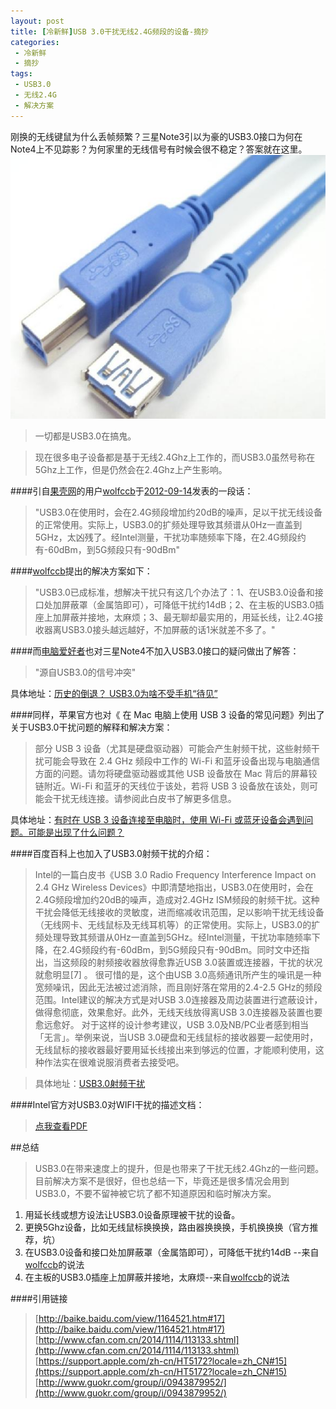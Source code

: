 ```yaml
---
layout: post
title: [冷新鲜]USB 3.0干扰无线2.4G频段的设备-摘抄
categories:
 - 冷新鲜
 - 摘抄
tags:
 - USB3.0
 - 无线2.4G
 - 解决方案
---
```


刚换的无线键鼠为什么丢帧频繁？三星Note3引以为豪的USB3.0接口为何在Note4上不见踪影？为何家里的无线信号有时候会很不稳定？答案就在这里。
![USB3.0想爱又想恨](/images/article/2015usb3.0ganrao.jpg)

<!-- more -->

>一切都是USB3.0在搞鬼。

>现在很多电子设备都是基于无线2.4Ghz上工作的，而USB3.0虽然号称在5Ghz上工作，但是仍然会在2.4Ghz上产生影响。

####引自[果壳网](http://www.guokr.com)的用户[wolfccb](http://www.guokr.com/group/i/0943879952/)于[2012-09-14](http://www.guokr.com/post/338531/)发表的一段话：

>"USB3.0在使用时，会在2.4G频段增加约20dB的噪声，足以干扰无线设备的正常使用。实际上，USB3.0的扩频处理导致其频谱从0Hz一直盖到5GHz，太凶残了。经Intel测量，干扰功率随频率下降，在2.4G频段约有-60dBm，到5G频段只有-90dBm"

####[wolfccb](http://www.guokr.com/group/i/0943879952/)提出的解决方案如下：

>"USB3.0已成标准，想解决干扰只有这几个办法了：1、在USB3.0设备和接口处加屏蔽罩（金属箔即可），可降低干扰约14dB；2、在主板的USB3.0插座上加屏蔽并接地，太麻烦；3、最无聊却最实用的，用延长线，让2.4G接收器离USB3.0接头越远越好，不加屏蔽的话1米就差不多了。"

####而[电脑爱好者](http://www.cfan.com.cn)也对三星Note4不加入USB3.0接口的疑问做出了解答：

>"源自USB3.0的信号冲突"
>
具体地址：[历史的倒退？ USB3.0为啥不受手机“待见”](http://www.cfan.com.cn/2014/1114/113133.shtml)

####同样，苹果官方也对《 在 Mac 电脑上使用 USB 3 设备的常见问题》列出了关于USB3.0干扰问题的解释和解决方案：

>部分 USB 3 设备（尤其是硬盘驱动器）可能会产生射频干扰，这些射频干扰可能会导致在 2.4 GHz 频段中工作的 Wi-Fi 和蓝牙设备出现与电脑通信方面的问题。请勿将硬盘驱动器或其他 USB 设备放在 Mac 背后的屏幕铰链附近。Wi-Fi 和蓝牙的天线位于该处，若将 USB 3 设备放在该处，则可能会干扰无线连接。请参阅此白皮书了解更多信息。
>
具体地址：[有时在 USB 3 设备连接至电脑时，使用 Wi-Fi 或蓝牙设备会遇到问题。可能是出现了什么问题？](https://support.apple.com/zh-cn/HT5172?locale=zh_CN#15)

####百度百科上也加入了USB3.0射频干扰的介绍：

>Intel的一篇白皮书《USB 3.0 Radio Frequency Interference Impact on 2.4 GHz Wireless Devices》中即清楚地指出，USB3.0在使用时，会在2.4G频段增加约20dB的噪声，造成对2.4GHz ISM频段的射频干扰。这种干扰会降低无线接收的灵敏度，进而缩减收讯范围，足以影响干扰无线设备（无线网卡、无线鼠标及无线耳机等）的正常使用。实际上，USB3.0的扩频处理导致其频谱从0Hz一直盖到5GHz。经Intel测量，干扰功率随频率下降，在2.4G频段约有-60dBm，到5G频段只有-90dBm。同时文中还指出，当这频段的射频接收器放得愈靠近USB 3.0装置或连接器，干扰的状况就愈明显[7] 。
很可惜的是，这个由USB 3.0高频通讯所产生的噪讯是一种宽频噪讯，因此无法被过滤消除，而且刚好落在常用的2.4-2.5 GHz的频段范围。Intel建议的解决方式是对USB 3.0连接器及周边装置进行遮蔽设计，做得愈彻底，效果愈好。此外，无线天线放得离USB 3.0连接器及装置也要愈远愈好。
对于这样的设计参考建议，USB 3.0及NB/PC业者感到相当「无言」。举例来说，当USB 3.0硬盘和无线鼠标的接收器要一起使用时，无线鼠标的接收器最好要用延长线接出来到够远的位置，才能顺利使用，这种作法实在很难说服消费者去接受吧。

>具体地址：[USB3.0射频干扰](http://baike.baidu.com/view/1164521.htm#17)


####Intel官方对USB3.0对WIFI干扰的描述文档：

>[点我查看PDF](http://www.usb.org/developers/whitepapers/327216.pdf)

##总结

>USB3.0在带来速度上的提升，但是也带来了干扰无线2.4Ghz的一些问题。目前解决方案不是很好，但也总结一下，毕竟还是很多情况会用到USB3.0，不要不留神被它坑了都不知道原因和临时解决方案。
>
 1. 用延长线或想方设法让USB3.0设备原理被干扰的设备。
 2. 更换5Ghz设备，比如无线鼠标换换换，路由器换换换，手机换换换（官方推荐，坑）
 3. 在USB3.0设备和接口处加屏蔽罩（金属箔即可），可降低干扰约14dB --来自[wolfccb](http://www.guokr.com/group/i/0943879952/)的说法
 4. 在主板的USB3.0插座上加屏蔽并接地，太麻烦--来自[wolfccb](http://www.guokr.com/group/i/0943879952/)的说法
 
 
####引用链接
 
>[http://baike.baidu.com/view/1164521.htm#17](http://baike.baidu.com/view/1164521.htm#17)
[http://www.cfan.com.cn/2014/1114/113133.shtml](http://www.cfan.com.cn/2014/1114/113133.shtml)
[https://support.apple.com/zh-cn/HT5172?locale=zh_CN#15](https://support.apple.com/zh-cn/HT5172?locale=zh_CN#15)
[http://www.guokr.com/group/i/0943879952/](http://www.guokr.com/group/i/0943879952/)
 